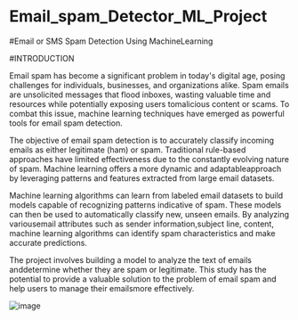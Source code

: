 # Email_spam_Detector_ML_Project
#Email or SMS Spam Detection Using MachineLearning


#INTRODUCTION


Email spam has become a significant problem in today's digital age, posing challenges for individuals, businesses, and organizations alike. Spam emails are unsolicited messages that flood inboxes, wasting valuable time and resources while potentially exposing users tomalicious content or scams. To combat this issue, machine learning techniques have emerged as powerful tools for email spam detection.

The objective of email spam detection is to accurately classify incoming emails as either legitimate (ham) or spam. Traditional rule-based approaches have limited effectiveness due to the constantly evolving nature of spam. Machine learning offers a more dynamic and adaptableapproach by leveraging patterns and features extracted from large email datasets.

Machine learning algorithms can learn from labeled email datasets to build models capable of recognizing patterns indicative of spam. These models can then be used to automatically classify new, unseen emails. By analyzing variousemail attributes such as sender information,subject line, content, machine learning algorithms can identify spam characteristics and make accurate predictions.


The project involves building a model to analyze the text of emails anddetermine whether they are spam or legitimate. This study has the potential to provide a valuable solution to the problem of email spam and help users to manage their emailsmore effectively.



![image](https://github.com/yekkalurisairuthvika/Email_spam_Detector_ML_Project/assets/101787682/032a9c74-fbd1-42f8-9683-9989bd78a466)


